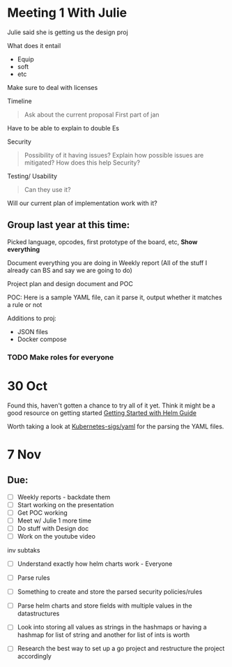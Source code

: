 Meeting 1 With Julie
===
Julie said she is getting us the design proj

What does it entail
- Equip
- soft 
- etc

Make sure to deal with licenses

Timeline
> Ask about the current proposal
First part of jan

Have to be able to explain to double Es

Security 
> Possibility of it having issues?
> Explain how possible issues are mitigated?
> How does this help Security?

Testing/ Usability
> Can they use it?

Will our current plan of implementation work with it?

Group last year at this time:
---
Picked language, opcodes, first prototype of the board, etc, 
**Show everything**

Document everything you are doing in Weekly report 
(All of the stuff I already can BS and say we are going to do)

Project plan and design document and POC

POC: 
Here is a sample YAML file, can it parse it, output whether it matches a rule or not

Additions to proj:
- JSON files
- Docker compose

### TODO Make roles for everyone

30 Oct
===
Found this, haven't gotten a chance to try all of it yet. 
Think it might be a good resource on getting started
[Getting Started with Helm Guide](https://linuxhint.com/getting-started-kubernetes-helm-charts/)

Worth taking a look at [Kubernetes-sigs/yaml](https://github.com/kubernetes-sig/yaml) for the parsing the YAML files. 

7 Nov 
===

Due:
---
- [ ] Weekly reports - backdate them
- [ ] Start working on the presentation
- [ ] Get POC working
- [ ] Meet w/ Julie 1 more time
- [ ] Do stuff with Design doc
- [ ] Work on the youtube video

inv subtaks

- [ ] Understand exactly how helm charts work - Everyone
- [ ] Parse rules 
- [ ] Something to create and store the parsed security policies/rules
- [ ] Parse helm charts and store fields with multiple values in the datastructures
- [ ] Look into storing all values as strings in the hashmaps or having a hashmap for list of string and another for list of ints is worth
- [ ] Research the best way to set up a go project and restructure the project accordingly






